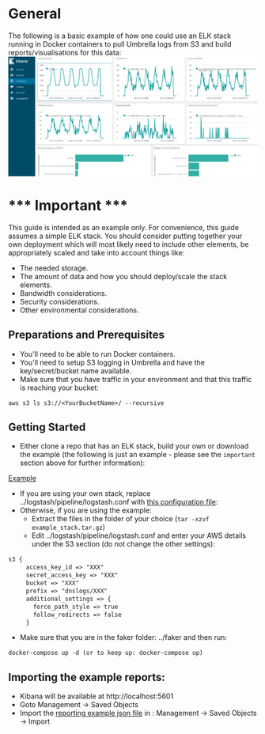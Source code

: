 # General

The following is a basic example of how one could use an ELK stack running in Docker containers to pull Umbrella logs from S3 and build reports/visualisations for this data:
![Example](https://github.com/CiscoDevNet/cloud-security/blob/master/Umbrella/Reporting/S3%20ELK%20Example/umbrellaELK.png)

# *** Important ***

This guide is intended as an example only. For convenience, this guide assumes a simple ELK stack. You should consider putting together your own deployment which will most likely need to include other elements, be appropriately scaled and take into account things like:
* The needed storage.
* The amount of data and how you should deploy/scale the stack elements.
* Bandwidth considerations.
* Security considerations.
* Other environmental considerations.

## Preparations and Prerequisites

* You'll need to be able to run Docker containers.
* You'll need to setup S3 logging in Umbrella and have the key/secret/bucket name available.
* Make sure that you have traffic in your environment and that this traffic is reaching your bucket:

```
aws s3 ls s3://<YourBucketName>/ --recursive
```

## Getting Started

* Either clone a repo that has an ELK stack, build your own or download the example (the following is just an example - please see the `important` section above for further information): 

[Example](https://github.com/CiscoDevNet/cloudsecurity/raw/master/Umbrella/Reporting/S3%20ELK%20Example/example_stack.tar.gz)

* If you are using your own stack, replace ../logstash/pipeline/logstash.conf with [this configuration file](https://github.com/CiscoDevNet/cloud-security/blob/master/Umbrella/Reporting/S3%20ELK%20Example/logstash.conf):
* Otherwise, if you are using the example:
  * Extract the files in the folder of your choice (```tar -xzvf example_stack.tar.gz```)
  * Edit ../logstash/pipeline/logstash.conf and enter your AWS details under the S3 section (do not change the other settings):

```
s3 {
     access_key_id => "XXX"
     secret_access_key => "XXX"
     bucket => "XXX"
     prefix => "dnslogs/XXX"
     additional_settings => {
       force_path_style => true
       follow_redirects => false
     }
```
* Make sure that you are in the faker folder: ../faker and then run:
```
docker-compose up -d (or to keep up: docker-compose up)
```

## Importing the example reports:
* Kibana will be available at http://localhost:5601
* Goto Management -> Saved Objects
* Import the [reporting example json file](https://github.com/CiscoDevNet/cloud-security/blob/master/Umbrella/Reporting/S3%20ELK%20Example/VisConfig.json) in : Management -> Saved Objects -> Import

